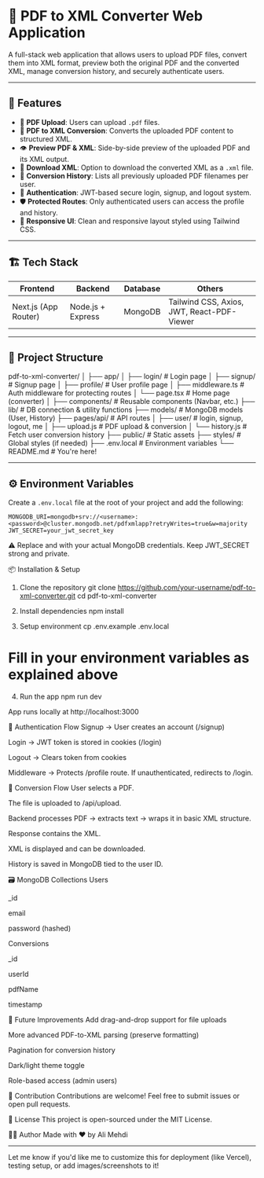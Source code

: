 # 📄 PDF to XML Converter Web Application

A full-stack web application that allows users to upload PDF files, convert them into XML format, preview both the original PDF and the converted XML, manage conversion history, and securely authenticate users.

---

## 🚀 Features

- 🧾 **PDF Upload**: Users can upload `.pdf` files.
- 🔄 **PDF to XML Conversion**: Converts the uploaded PDF content to structured XML.
- 👁 **Preview PDF & XML**: Side-by-side preview of the uploaded PDF and its XML output.
- 💾 **Download XML**: Option to download the converted XML as a `.xml` file.
- 📜 **Conversion History**: Lists all previously uploaded PDF filenames per user.
- 👤 **Authentication**: JWT-based secure login, signup, and logout system.
- 🛡 **Protected Routes**: Only authenticated users can access the profile and history.
- 🧩 **Responsive UI**: Clean and responsive layout styled using Tailwind CSS.

---

## 🏗 Tech Stack

| Frontend       | Backend       | Database | Others                         |
|----------------|----------------|----------|--------------------------------|
| Next.js (App Router) | Node.js + Express | MongoDB  | Tailwind CSS, Axios, JWT, React-PDF-Viewer |

---

## 📁 Project Structure

pdf-to-xml-converter/
       │ ├── app/ │
                  ├── login/ # Login page │ 
                  ├── signup/ # Signup page │ 
                  ├── profile/ # User profile page │ 
         ├── middleware.ts # Auth middleware for protecting routes │ 
         └── page.tsx # Home page (converter) │ 
         ├── components/ # Reusable components (Navbar, etc.)
         ├── lib/ # DB connection & utility functions 
                  ├── models/ # MongoDB models (User, History) 
                  ├── pages/api/ # API routes │ 
                           ├── user/ # login, signup, logout, me │ 
                           ├── upload.js # PDF upload & conversion │ └── history.js # Fetch user conversion history 
         ├── public/ # Static assets ├── styles/ # Global styles (if needed) 
         ├── .env.local # Environment variables 
         └── README.md # You're here!


---

## ⚙️ Environment Variables

Create a `.env.local` file at the root of your project and add the following:

```env
MONGODB_URI=mongodb+srv://<username>:<password>@cluster.mongodb.net/pdfxmlapp?retryWrites=true&w=majority
JWT_SECRET=your_jwt_secret_key
 ```
⚠️ Replace <username> and <password> with your actual MongoDB credentials.
Keep JWT_SECRET strong and private.


📦 Installation & Setup
1. Clone the repository
   git clone https://github.com/your-username/pdf-to-xml-converter.git
cd pdf-to-xml-converter

2. Install dependencies
   npm install

3. Setup environment
   cp .env.example .env.local
# Fill in your environment variables as explained above

4. Run the app
   npm run dev

App runs locally at http://localhost:3000

🔐 Authentication Flow
Signup → User creates an account (/signup)

Login → JWT token is stored in cookies (/login)

Logout → Clears token from cookies

Middleware → Protects /profile route. If unauthenticated, redirects to /login.

🧠 Conversion Flow
User selects a PDF.

The file is uploaded to /api/upload.

Backend processes PDF → extracts text → wraps it in basic XML structure.

Response contains the XML.

XML is displayed and can be downloaded.

History is saved in MongoDB tied to the user ID.


🗃 MongoDB Collections
Users

_id

email

password (hashed)

Conversions

_id

userId

pdfName

timestamp



🧪 Future Improvements
Add drag-and-drop support for file uploads

More advanced PDF-to-XML parsing (preserve formatting)

Pagination for conversion history

Dark/light theme toggle

Role-based access (admin users)


🤝 Contribution
Contributions are welcome! Feel free to submit issues or open pull requests.

📄 License
This project is open-sourced under the MIT License.

👨‍💻 Author
Made with ❤️ by Ali Mehdi


---

Let me know if you'd like me to customize this for deployment (like Vercel), testing setup, or add images/screenshots to it!


